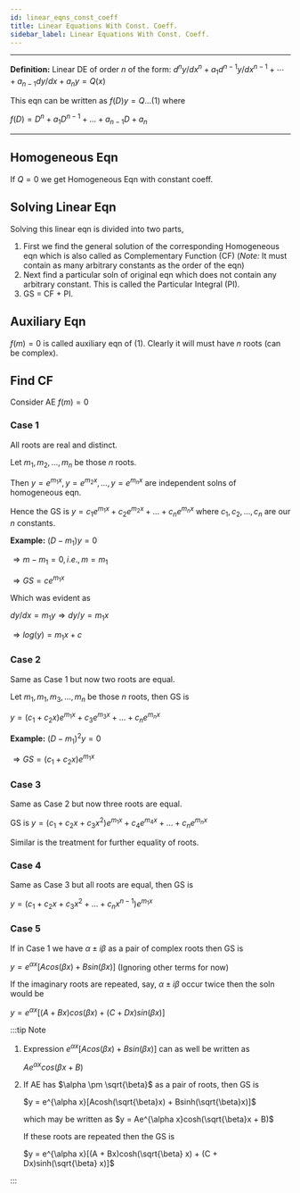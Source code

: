 ```yaml
---
id: linear_eqns_const_coeff
title: Linear Equations With Const. Coeff.
sidebar_label: Linear Equations With Const. Coeff.
---
```


---
**Definition:**
Linear DE of order $n$ of the form: $d^ny/dx^n + a_1d^{n - 1}y/dx^{n - 1} + \cdots + a_{n - 1}dy/dx + a_ny = Q(x)$

This eqn can be written as $f(D)y = Q \dots (1)$ where

$f(D) = D^n + a_1D^{n - 1} + \dots + a_{n - 1}D + a_n$ 

---

## Homogeneous Eqn

If $Q = 0$ we get Homogeneous Eqn with constant coeff.

## Solving Linear Eqn

Solving this linear eqn is divided into two parts, 

1. First we find the general solution of the corresponding Homogeneous eqn which is also called as Complementary Function (CF) (*Note:* It must contain as many arbitrary constants as the order of the eqn)
2. Next find a particular soln of original eqn which does not contain any arbitrary constant. This is called the Particular Integral (PI).
3. GS = CF + PI.

## Auxiliary Eqn

$f(m) = 0$ is called auxiliary eqn of (1). Clearly it will must have $n$ roots (can be complex).

## Find CF

Consider AE $f(m) = 0$

### Case 1

All roots are real and distinct.

Let $m_1, m_2, \dots, m_n$ be those $n$ roots.

Then $y = e^{m_1x}, y = e^{m_2x}, \dots, y = e^{m_nx}$ are independent solns of homogeneous eqn.

Hence the GS is $y = c_1e^{m_1x} + c_2e^{m_2x} + \dots + c_ne^{m_nx}$ where $c_1, c_2, \dots, c_n$ are our $n$ constants.

**Example:** $(D - m_1)y = 0$

$\Rightarrow m - m_1 = 0, i.e., m = m_1$

$\Rightarrow GS = ce^{m_1x}$

Which was evident as 

$dy/dx = m_1y \Rightarrow dy/y = m_1x$

$\Rightarrow log(y) = m_1x + c$

### Case 2

Same as Case 1 but now two roots are equal.

Let $m_1, m_1, m_3, \dots, m_n$ be those $n$ roots, then GS is

$y = (c_1 + c_2x)e^{m_1x} + c_3e^{m_3x} + \dots + c_ne^{m_nx}$

**Example:** $(D - m_1)^2y = 0$

$\Rightarrow GS = (c_1 + c_2x)e^{m_1x}$

### Case 3

Same as Case 2 but now three roots are equal.

GS is $y = (c_1 + c_2x + c_3x^2)e^{m_1x} + c_4e^{m_4x} + \dots + c_ne^{m_nx}$

Similar is the treatment for further equality of roots.

### Case 4

Same as Case 3 but all roots are equal, then GS is

$y = (c_1 + c_2x + c_3x^2 + \dots + c_nx^{n - 1})e^{m_1x}$

### Case 5

If in Case 1 we have $\alpha \pm i\beta$ as a pair of complex roots then GS is 

$y = e^{\alpha x}[Acos(\beta x) + Bsin(\beta x)]$ (Ignoring other terms for now) 

If the imaginary roots are repeated, say, $\alpha \pm i\beta$ occur twice then the soln would be 

$y = e^{\alpha x}[(A + Bx)cos(\beta x) + (C + Dx)sin(\beta x)]$

:::tip Note
1. Expression $e^{\alpha x}[Acos(\beta x) + Bsin(\beta x)]$ can as well be written as

   $Ae^{\alpha x}cos(\beta x + B)$

2. If AE has $\alpha \pm \sqrt{\beta}$ as a pair of roots, then GS is 

   $y = e^{\alpha x}[Acosh(\sqrt{\beta}x) + Bsinh(\sqrt{\beta}x)]$

   which may be written as $y = Ae^{\alpha x}cosh(\sqrt{\beta}x + B)$

   If these roots are repeated then the GS is 

   $y = e^{\alpha x}[(A + Bx)cosh(\sqrt{\beta} x) + (C + Dx)sinh(\sqrt{\beta} x)]$
   
:::